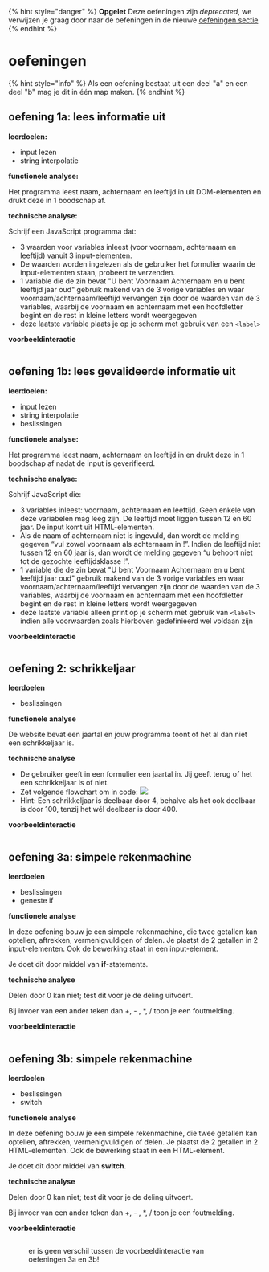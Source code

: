 {% hint style="danger" %}
**Opgelet** Deze oefeningen zijn _deprecated_, we verwijzen je graag door naar de oefeningen in de nieuwe [oefeningen sectie](../../../oefeningen/LW7/labo14/oefeningen-conditionals.md)
{% endhint %}


# oefeningen

{% hint style="info" %}
Als een oefening bestaat uit een deel "a" en een deel "b" mag je dit in één map maken.
{% endhint %}

## oefening 1a: lees informatie uit

**leerdoelen:**

* input lezen
* string interpolatie

**functionele analyse:**

Het programma leest naam, achternaam en leeftijd in uit DOM-elementen en drukt deze in 1 boodschap af.

**technische analyse:**

Schrijf een JavaScript programma dat:

* 3 waarden voor variables inleest (voor voornaam, achternaam en leeftijd) vanuit 3 input-elementen.
* De waarden worden ingelezen als de gebruiker het formulier waarin de input-elementen staan, probeert te verzenden.
* 1 variable die de zin bevat "U bent Voornaam Achternaam en u bent leeftijd jaar oud" gebruik makend van de 3 vorige variables en waar voornaam/achternaam/leeftijd vervangen zijn door de waarden van de 3 variables, waarbij de voornaam en achternaam met een hoofdletter begint en de rest in kleine letters wordt weergegeven
* deze laatste variable plaats je op je scherm met gebruik van een `<label>`

**voorbeeldinteractie**

<figure><img src="../../.gitbook/assets/js-5-oef1a.gif" alt=""><figcaption></figcaption></figure>

## oefening 1b: lees gevalideerde informatie uit

**leerdoelen:**

* input lezen
* string interpolatie
* beslissingen

**functionele analyse:**

Het programma leest naam, achternaam en leeftijd in en drukt deze in 1 boodschap af nadat de input is geverifieerd.

**technische analyse:**

Schrijf JavaScript die:

* 3 variables inleest: voornaam, achternaam en leeftijd. Geen enkele van deze variabelen mag leeg zijn. De leeftijd moet liggen tussen 12 en 60 jaar. De input komt uit HTML-elementen.
* Als de naam of achternaam niet is ingevuld, dan wordt de melding gegeven “vul zowel voornaam als achternaam in !”. Indien de leeftijd niet tussen 12 en 60 jaar is, dan wordt de melding gegeven “u behoort niet tot de gezochte leeftijdsklasse !”.
* 1 variable die de zin bevat "U bent Voornaam Achternaam en u bent leeftijd jaar oud" gebruik makend van de 3 vorige variables en waar voornaam/achternaam/leeftijd vervangen zijn door de waarden van de 3 variables, waarbij de voornaam en achternaam met een hoofdletter begint en de rest in kleine letters wordt weergegeven
* deze laatste variable alleen print op je scherm met gebruik van `<label>` indien alle voorwaarden zoals hierboven gedefinieerd wel voldaan zijn

**voorbeeldinteractie**

<figure><img src="../../.gitbook/assets/js-5-oef1b.gif" alt=""><figcaption></figcaption></figure>

## oefening 2: schrikkeljaar

**leerdoelen**

* beslissingen

**functionele analyse**

De website bevat een jaartal en jouw programma toont of het al dan niet een schrikkeljaar is.

**technische analyse**

* De gebruiker geeft in een formulier een jaartal in. Jij geeft terug of het een schrikkeljaar is of niet.
* Zet volgende flowchart om in code: ![](<../../.gitbook/assets/image (11).png>)
* Hint: Een schrikkeljaar is deelbaar door 4, behalve als het ook deelbaar is door 100, tenzij het wél deelbaar is door 400.

**voorbeeldinteractie**

<figure><img src="../../.gitbook/assets/js-5-oef2.gif" alt=""><figcaption></figcaption></figure>

## oefening 3a: simpele rekenmachine

**leerdoelen**

* beslissingen
* geneste if

**functionele analyse**

In deze oefening bouw je een simpele rekenmachine, die twee getallen kan optellen, aftrekken, vermenigvuldigen of delen. Je plaatst de 2 getallen in 2 input-elementen. Ook de bewerking staat in een input-element.

Je doet dit door middel van **if**-statements.

**technische analyse**

Delen door 0 kan niet; test dit voor je de deling uitvoert.

Bij invoer van een ander teken dan +, - , \*, / toon je een foutmelding.

**voorbeeldinteractie**

<figure><img src="../../.gitbook/assets/js-5-oef3.gif" alt=""><figcaption></figcaption></figure>

## oefening 3b: simpele rekenmachine

**leerdoelen**

* beslissingen
* switch

**functionele analyse**

In deze oefening bouw je een simpele rekenmachine, die twee getallen kan optellen, aftrekken, vermenigvuldigen of delen. Je plaatst de 2 getallen in 2 HTML-elementen. Ook de bewerking staat in een HTML-element.

Je doet dit door middel van **switch**.

**technische analyse**

Delen door 0 kan niet; test dit voor je de deling uitvoert.

Bij invoer van een ander teken dan +, - , \*, / toon je een foutmelding.

**voorbeeldinteractie**

<figure><img src="../../.gitbook/assets/js-5-oef3.gif" alt=""><figcaption><p>er is geen verschil tussen de voorbeeldinteractie van oefeningen 3a en 3b!</p></figcaption></figure>
